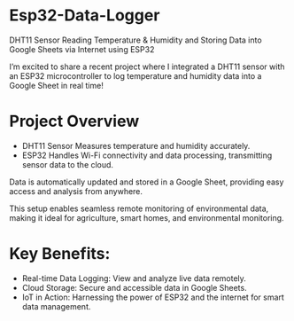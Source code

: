 # Esp32-Data-Logger
DHT11 Sensor Reading Temperature &amp; Humidity and Storing Data into Google Sheets via Internet using ESP32

I’m excited to share a recent project where I integrated a DHT11 sensor with an ESP32 microcontroller to log temperature and humidity data into a Google Sheet in real time!

# Project Overview
- DHT11 Sensor Measures temperature and humidity accurately.
- ESP32 Handles Wi-Fi connectivity and data processing, transmitting sensor data to the cloud.

 Data is automatically updated and stored in a Google Sheet, providing easy access and analysis from anywhere.

This setup enables seamless remote monitoring of environmental data, making it ideal for agriculture, smart homes, and environmental monitoring.

# Key Benefits:
- Real-time Data Logging: View and analyze live data remotely.
- Cloud Storage: Secure and accessible data in Google Sheets.
- IoT in Action: Harnessing the power of ESP32 and the internet for smart data management.
